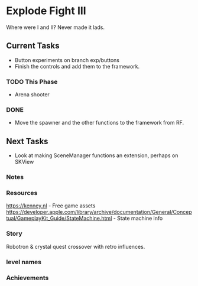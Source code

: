 # Explode Fight III
Where were I and II? Never made it lads.

## Current Tasks
- Button experiments on branch exp/buttons
- Finish the controls and add them to the framework.

### TODO This Phase
- Arena shooter

### DONE
- Move the spawner and the other functions to the framework from RF.

## Next Tasks
- Look at making SceneManager functions an extension, perhaps on SKView

### Notes

### Resources
https://kenney.nl - Free game assets  
https://developer.apple.com/library/archive/documentation/General/Conceptual/GameplayKit_Guide/StateMachine.html - State machine info  

### Story
Robotron & crystal quest crossover with retro influences.

### level names

### Achievements
